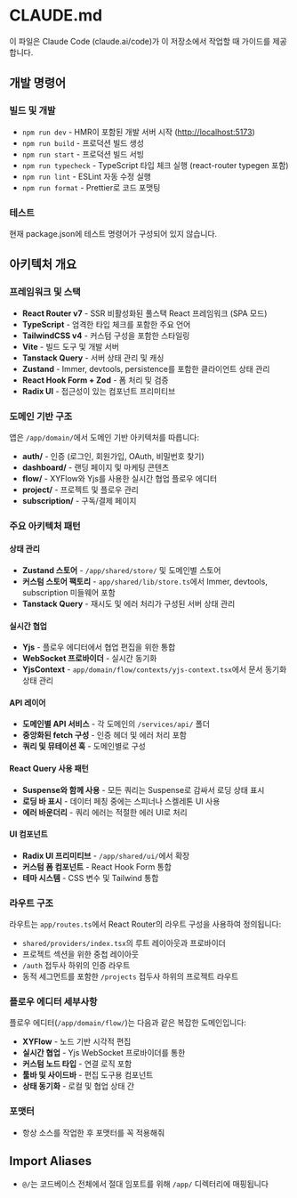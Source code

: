# CLAUDE.md

이 파일은 Claude Code (claude.ai/code)가 이 저장소에서 작업할 때 가이드를 제공합니다.

## 개발 명령어

### 빌드 및 개발

- `npm run dev` - HMR이 포함된 개발 서버 시작 (<http://localhost:5173>)
- `npm run build` - 프로덕션 빌드 생성
- `npm run start` - 프로덕션 빌드 서빙
- `npm run typecheck` - TypeScript 타입 체크 실행 (react-router typegen 포함)
- `npm run lint` - ESLint 자동 수정 실행
- `npm run format` - Prettier로 코드 포맷팅

### 테스트

현재 package.json에 테스트 명령어가 구성되어 있지 않습니다.

## 아키텍처 개요

### 프레임워크 및 스택

- **React Router v7** - SSR 비활성화된 풀스택 React 프레임워크 (SPA 모드)
- **TypeScript** - 엄격한 타입 체크를 포함한 주요 언어
- **TailwindCSS v4** - 커스텀 구성을 포함한 스타일링
- **Vite** - 빌드 도구 및 개발 서버
- **Tanstack Query** - 서버 상태 관리 및 캐싱
- **Zustand** - Immer, devtools, persistence를 포함한 클라이언트 상태 관리
- **React Hook Form + Zod** - 폼 처리 및 검증
- **Radix UI** - 접근성이 있는 컴포넌트 프리미티브

### 도메인 기반 구조

앱은 `/app/domain/`에서 도메인 기반 아키텍처를 따릅니다:

- **auth/** - 인증 (로그인, 회원가입, OAuth, 비밀번호 찾기)
- **dashboard/** - 랜딩 페이지 및 마케팅 콘텐츠
- **flow/** - XYFlow와 Yjs를 사용한 실시간 협업 플로우 에디터
- **project/** - 프로젝트 및 플로우 관리
- **subscription/** - 구독/결제 페이지

### 주요 아키텍처 패턴

#### 상태 관리

- **Zustand 스토어** - `/app/shared/store/` 및 도메인별 스토어
- **커스텀 스토어 팩토리** - `app/shared/lib/store.ts`에서 Immer, devtools, subscription 미들웨어 포함
- **Tanstack Query** - 재시도 및 에러 처리가 구성된 서버 상태 관리

#### 실시간 협업

- **Yjs** - 플로우 에디터에서 협업 편집을 위한 통합
- **WebSocket 프로바이더** - 실시간 동기화
- **YjsContext** - `app/domain/flow/contexts/yjs-context.tsx`에서 문서 동기화 상태 관리

#### API 레이어

- **도메인별 API 서비스** - 각 도메인의 `/services/api/` 폴더
- **중앙화된 fetch 구성** - 인증 헤더 및 에러 처리 포함
- **쿼리 및 뮤테이션 훅** - 도메인별로 구성

#### React Query 사용 패턴

- **Suspense와 함께 사용** - 모든 쿼리는 Suspense로 감싸서 로딩 상태 표시
- **로딩 바 표시** - 데이터 페칭 중에는 스피너나 스켈레톤 UI 사용
- **에러 바운더리** - 쿼리 에러는 적절한 에러 UI로 처리

#### UI 컴포넌트

- **Radix UI 프리미티브** - `/app/shared/ui/`에서 확장
- **커스텀 폼 컴포넌트** - React Hook Form 통합
- **테마 시스템** - CSS 변수 및 Tailwind 통합

### 라우트 구조

라우트는 `app/routes.ts`에서 React Router의 라우트 구성을 사용하여 정의됩니다:

- `shared/providers/index.tsx`의 루트 레이아웃과 프로바이더
- 프로젝트 섹션을 위한 중첩 레이아웃
- `/auth` 접두사 하위의 인증 라우트
- 동적 세그먼트를 포함한 `/projects` 접두사 하위의 프로젝트 라우트

### 플로우 에디터 세부사항

플로우 에디터(`/app/domain/flow/`)는 다음과 같은 복잡한 도메인입니다:

- **XYFlow** - 노드 기반 시각적 편집
- **실시간 협업** - Yjs WebSocket 프로바이더를 통한
- **커스텀 노드 타입** - 연결 로직 포함
- **툴바 및 사이드바** - 편집 도구용 컴포넌트
- **상태 동기화** - 로컬 및 협업 상태 간

### 포맷터

- 항상 소스를 작업한 후 포맷터를 꼭 적용해줘

## Import Aliases

- `@/`는 코드베이스 전체에서 절대 임포트를 위해 `/app/` 디렉터리에 매핑됩니다
